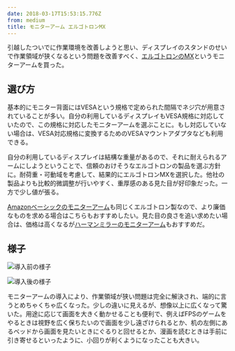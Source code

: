 ```yaml
---
date: 2018-03-17T15:53:15.776Z
from: medium
title: モニターアーム エルゴトロンMX
---
```


引越したついでに作業環境を改善しようと思い、ディスプレイのスタンドのせいで作業領域が狭くなるという問題を改善すべく、[エルゴトロンのMX](https://www.amazon.co.jp/dp/B001IWOBGI)というモニターアームを買った。

## 選び方

基本的にモニター背面にはVESAという規格で定められた間隔でネジ穴が用意されていることが多い。自分の利用しているディスプレイもVESA規格に対応していたので、この規格に対応したモニターアームを選ぶことに。もし対応していない場合は、VESA対応規格に変換するためのVESAマウントアダプタなども利用できる。

自分の利用しているディスプレイは結構な重量があるので、それに耐えられるアームにしようということで、信頼のおけそうなエルゴトロンの製品を選ぶ方針に。耐荷重・可動域を考慮して、結果的にエルゴトロンMXを選択した。他社の製品よりも比較的微調整が行いやすく、重厚感のある見た目が好印象だった。一方で少し値が張る。

[Amazonベーシックのモニターアーム](https://www.amazon.co.jp/dp/B00MIBN16O)も同じくエルゴトロン製なので、より廉価なものを求める場合はこちらもおすすめしたい。見た目の良さを追い求めたい場合は、価格は高くなるが[ハーマンミラーのモニターアーム](https://www.amazon.co.jp/dp/B086LWC4Y7)もおすすめだ。

## 様子

![導入前の様子](https://cdn-images-1.medium.com/max/800/1*1oVpZrHnAQ2P3pjU6-sFVg.png "導入前の様子")

![導入後の様子](https://cdn-images-1.medium.com/max/800/1*2tXI7ne9T6c2TcwFsGOOsA.png "導入後の様子")

モニターアームの導入により、作業領域が狭い問題は完全に解決され、端的に言うとめちゃくちゃ広くなった。少しの違いに見えるが、想像以上に広くなって驚いた。用途に応じて画面を大きく動かせることも便利で、例えばFPSのゲームをやるときは視野を広く保ちたいので画面を少し遠ざけられるとか、机の左側にあるベッドから画面を見たいときにぐるりと回せるとか、漫画を読むときは手前に引き寄せるといったように、小回りが利くようになったことも大きい。
